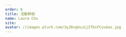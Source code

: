 ```yaml
---
order: 6
title: 活動幹部
name: Laura Chu
site:
avatar: //images.plurk.com/3yJ8vgkLuijIfbiFCuvGax.jpg
---
```


<!-- 這邊應該放介紹 -->
